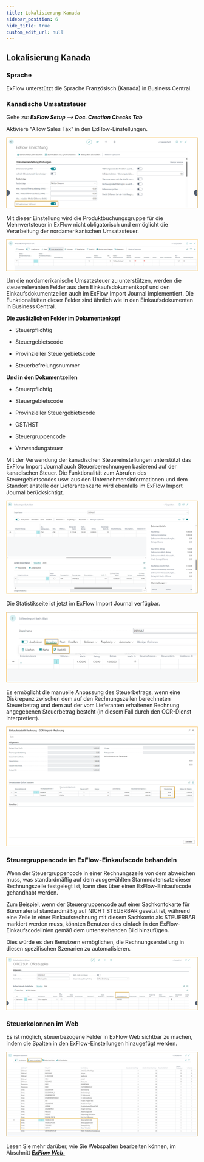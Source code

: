 ```yaml
---
title: Lokalisierung Kanada
sidebar_position: 6
hide_title: true
custom_edit_url: null
---
```


## Lokalisierung Kanada

### Sprache

ExFlow unterstützt die Sprache Französisch (Kanada) in Business Central.

### Kanadische Umsatzsteuer

Gehe zu: ***ExFlow Setup \--\> Doc. Creation Checks Tab***

Aktiviere "Allow Sales Tax" in den ExFlow-Einstellungen.

![ExFlow Setup - Doc. Creation Checks - Kanadische Lokalisierung](../../images/exflow-setup-doc-posting-checks-002-ca-us.png)

Mit dieser Einstellung wird die Produktbuchungsgruppe für die Mehrwertsteuer in ExFlow nicht obligatorisch und ermöglicht die Verarbeitung der nordamerikanischen Umsatzsteuer.

![Tax Posting Setup - Kanadische Lokalisierung](../../images/image357.png)

Um die nordamerikanische Umsatzsteuer zu unterstützen, werden die steuerrelevanten Felder aus dem Einkaufsdokumentkopf und den Einkaufsdokumentzeilen auch im ExFlow Import Journal implementiert. Die Funktionalitäten dieser Felder sind ähnlich wie in den Einkaufsdokumenten in Business Central.

**Die zusätzlichen Felder im Dokumentenkopf**

- Steuerpflichtig

- Steuergebietscode

- Provinzieller Steuergebietscode

- Steuerbefreiungsnummer

**Und in den Dokumentzeilen**

- Steuerpflichtig

- Steuergebietscode

- Provinzieller Steuergebietscode

- GST/HST

- Steuergruppencode

- Verwendungsteuer

Mit der Verwendung der kanadischen Steuereinstellungen unterstützt das ExFlow Import Journal auch Steuerberechnungen basierend auf der kanadischen Steuer. Die Funktionalität zum Abrufen des Steuergebietscodes usw. aus den Unternehmensinformationen und dem Standort anstelle der Lieferantenkarte wird ebenfalls im ExFlow Import Journal berücksichtigt.

![ExFlow Import Journal - Kanadische Lokalisierung](../../images/image358.png)

Die Statistikseite ist jetzt im ExFlow Import Journal verfügbar.

![ExFlow Import Journal -- Statistik](../../images/image359.png)

Es ermöglicht die manuelle Anpassung des Steuerbetrags, wenn eine Diskrepanz zwischen dem auf den Rechnungszeilen berechneten Steuerbetrag und dem auf der vom Lieferanten erhaltenen Rechnung angegebenen Steuerbetrag besteht (in diesem Fall durch den OCR-Dienst interpretiert).

![Einkaufsrechnungsstatistik -- OCR-Import](../../images/image360.png)

### Steuergruppencode im ExFlow-Einkaufscode behandeln

Wenn der Steuergruppencode in einer Rechnungszeile von dem abweichen muss, was standardmäßig auf dem ausgewählten Stammdatensatz dieser Rechnungszeile festgelegt ist, kann dies über einen ExFlow-Einkaufscode gehandhabt werden.

Zum Beispiel, wenn der Steuergruppencode auf einer Sachkontokarte für Büromaterial standardmäßig auf NICHT STEUERBAR gesetzt ist, während eine Zeile in einer Einkaufsrechnung mit diesem Sachkonto als STEUERBAR markiert werden muss, könnten Benutzer dies einfach in den ExFlow-Einkaufscodelinien gemäß dem untenstehenden Bild hinzufügen.

Dies würde es den Benutzern ermöglichen, die Rechnungserstellung in diesen spezifischen Szenarien zu automatisieren.

![ExFlow Einkaufscode](../../images/NA-exflow-purchase-code-card-tax-group-001.png)

### Steuerkolonnen im Web

Es ist möglich, steuerbezogene Felder in ExFlow Web sichtbar zu machen, indem die Spalten in den ExFlow-Einstellungen hinzugefügt werden.

![ExFlow Web Columns](../../images/tax-web-columns-001.png)

Lesen Sie mehr darüber, wie Sie Webspalten bearbeiten können, im Abschnitt [***ExFlow Web.***](https://docs.signupsoftware.com/business-central/docs/user-manual/technical/exflow-web#exflow-web)
